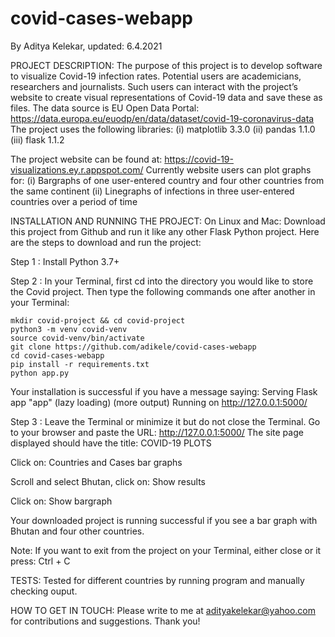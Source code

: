 # covid-cases-webapp
By Aditya Kelekar, updated: 6.4.2021

PROJECT DESCRIPTION: 
The purpose of this project is to develop software to visualize Covid-19 infection rates. 
Potential users are academicians, researchers and journalists. Such users can interact with the project’s website to create visual representations of Covid-19 data and save these as files. 
The data source is EU Open Data Portal: https://data.europa.eu/euodp/en/data/dataset/covid-19-coronavirus-data 
The project uses the following libraries: (i) matplotlib 3.3.0 (ii) pandas 1.1.0 (iii) flask 1.1.2

The project website can be found at: https://covid-19-visualizations.ey.r.appspot.com/ 
Currently website users can plot graphs for:
(i) Bargraphs of one user-entered country and four other countries from the same continent
(ii) Linegraphs of infections in three user-entered countries over a period of time

INSTALLATION AND RUNNING THE PROJECT:
On Linux and Mac:
Download this project from Github and run it like any other Flask Python project.
Here are the steps to download and run the project:

Step 1 : Install Python 3.7+ 

Step 2 : In your Terminal, first cd into the directory you would like to store the Covid project. 
Then type the following commands one after another in your Terminal:
```
mkdir covid-project && cd covid-project
python3 -m venv covid-venv
source covid-venv/bin/activate
git clone https://github.com/adikele/covid-cases-webapp
cd covid-cases-webapp
pip install -r requirements.txt
python app.py 
```

Your installation is successful if you have a message saying:
Serving Flask app "app" (lazy loading)
(more output)
Running on http://127.0.0.1:5000/

Step 3 : Leave the Terminal or minimize it but do not close the Terminal. 
Go to your browser and paste the URL: http://127.0.0.1:5000/
The site page displayed should have the title: COVID-19 PLOTS

Click on: Countries and Cases bar graphs

Scroll and select Bhutan, click on: Show results

Click on: Show bargraph

Your downloaded project is running successful if you see a bar graph with Bhutan and four other countries.

Note: If you want to exit from the project on your Terminal, either close or it press: Ctrl + C

TESTS:
Tested for different countries by running program and manually checking ouput. 

HOW TO GET IN TOUCH: 
Please write to me at adityakelekar@yahoo.com for contributions and suggestions. Thank you!
